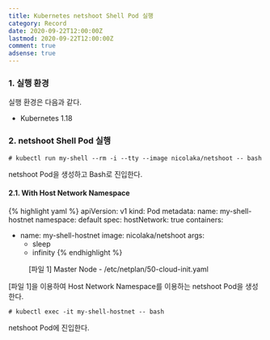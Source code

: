 ```yaml
---
title: Kubernetes netshoot Shell Pod 실행
category: Record
date: 2020-09-22T12:00:00Z
lastmod: 2020-09-22T12:00:00Z
comment: true
adsense: true
---
```


### 1. 실행 환경

실행 환경은 다음과 같다.

* Kubernetes 1.18

### 2. netshoot Shell Pod 실행

~~~console
# kubectl run my-shell --rm -i --tty --image nicolaka/netshoot -- bash
~~~

netshoot Pod을 생성하고 Bash로 진입한다.

#### 2.1. With Host Network Namespace

{% highlight yaml %}
apiVersion: v1
kind: Pod
metadata:
  name: my-shell-hostnet
  namespace: default
spec:
  hostNetwork: true
  containers:
  - name: my-shell-hostnet
    image: nicolaka/netshoot
    args:
    - sleep
    - infinity
{% endhighlight %}
<figure>
<figcaption class="caption">[파일 1] Master Node - /etc/netplan/50-cloud-init.yaml</figcaption>
</figure>

[파일 1]을 이용하여 Host Network Namespace를 이용하는 netshoot Pod을 생성한다.

~~~console
# kubectl exec -it my-shell-hostnet -- bash
~~~

netshoot Pod에 진입한다.

